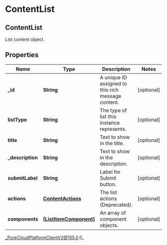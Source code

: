 # ContentList

## ContentList
List content object.

## Properties

|Name | Type | Description | Notes|
|------------ | ------------- | ------------- | -------------|
| **_id** | **String** | A unique ID assigned to this rich message content. | [optional] |
| **listType** | **String** | The type of list this instance represents. | [optional] |
| **title** | **String** | Text to show in the title. | [optional] |
| **_description** | **String** | Text to show in the description. | [optional] |
| **submitLabel** | **String** | Label for Submit button. | [optional] |
| **actions** | [**ContentActions**](ContentActions) | The list actions (Deprecated). | [optional] |
| **components** | [**[ListItemComponent]**](ListItemComponent) | An array of component objects. | [optional] |



_PureCloudPlatformClientV2@155.0.0_
